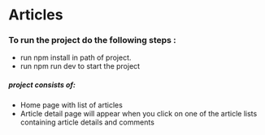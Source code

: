 # Articles
### To run the project do the following steps :
* run npm install in path of project.
* run npm run dev to start the project
##### project consists of:
- Home page with list of articles
- Article detail page will appear when you click on one of the article lists containing article details and comments
